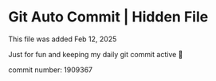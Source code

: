 # Git Auto Commit | Hidden File

This file was added Feb 12, 2025

Just for fun and keeping my daily git commit active 🤪

commit number: 1909367
